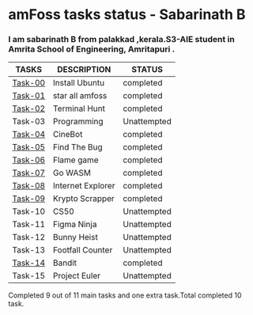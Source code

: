 # amFoss tasks status - Sabarinath B
### I am sabarinath B from palakkad ,kerala.S3-AIE student in Amrita School of Engineering, Amritapuri .

| TASKS | DESCRIPTION | STATUS |
| -------------| ------------- | ------------- |
| [Task-00](https://github.com/sabarinath404/amfoss-tasks/tree/master/task-00)| Install Ubuntu   | completed  |
| [Task-01](https://github.com/sabarinath404/amfoss-tasks/tree/master/task-01)| star all amfoss  | completed |
| [Task-02](https://github.com/sabarinath404/amfoss-tasks/tree/master/task-02)| Terminal Hunt  | completed  |
| Task-03|  Programming | Unattempted |
| [Task-04](https://github.com/sabarinath404/amfoss-tasks/tree/master/task-04)|  CineBot | completed  |
| [Task-05](https://github.com/sabarinath404/amfoss-tasks/tree/master/task-05)| Find The Bug | completed |
| [Task-06](https://github.com/sabarinath404/amfoss-tasks/tree/master/task-06)| Flame game | completed  |
| [Task-07](https://github.com/sabarinath404/amfoss-tasks/tree/master/task-07)| Go WASM  | completed  |
| [Task-08](https://github.com/sabarinath404/amfoss-tasks/tree/master/task-08)| Internet Explorer| completed  |
| [Task-09](https://github.com/sabarinath404/amfoss-tasks/tree/master/task-09)| Krypto Scrapper | completed |
| Task-10| CS50| Unattempted   |
| Task-11| Figma Ninja| Unattempted  |
| Task-12| Bunny Heist | Unattempted  |
| Task-13| Footfall Counter | Unattempted   |
| [Task-14](https://github.com/sabarinath404/amfoss-tasks/tree/master/task-14)| Bandit| completed  |
| Task-15| Project Euler | Unattempted  |


Completed 9 out of 11 main tasks and one extra task.Total completed 10 task.
